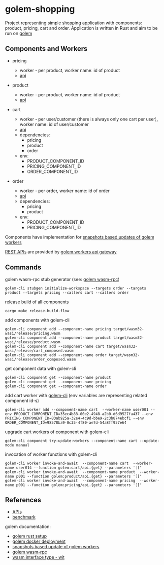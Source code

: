 # golem-shopping

Project representing simple shopping application with components: product, pricing, cart and order. 
Application is written in Rust and aim to be run on [golem](https://learn.golem.cloud/)

## Components and Workers

* pricing
  - worker - per product, worker name: id of product
  - [api](./pricing/wit/pricing.wit)
  
* product
  - worker - per product, worker name: id of product
  - [api](./product/wit/product.wit)
  
* cart 
  - worker - per user/customer (there is always only one cart per user), worker name: id of user/customer
  - [api](./cart/wit/cart.wit)
  - dependencies: 
    - pricing 
    - product 
    - order
  - env:
    - PRODUCT_COMPONENT_ID
    - PRICING_COMPONENT_ID
    - ORDER_COMPONENT_ID
* order
  - worker - per order, worker name: id of order
  - [api](./order/wit/order.wit)
  - dependencies:
      - pricing 
      - product
  - env:
      - PRODUCT_COMPONENT_ID
      - PRICING_COMPONENT_ID

Components have implementation for [snapshots based updates of golem workers](https://learn.golem.cloud/docs/rust-language-guide/updating#manual-snapshot-based-update)

[REST APIs](./api/README.md) are provided by [golem workers api gateway](https://learn.golem.cloud/docs/invoke/making-custom-apis)


## Commands

golem wasm-rpc stub generator (see: [golem wasm-rpc](https://learn.golem.cloud/docs/rust-language-guide/rpc))

```
golem-cli stubgen initialize-workspace --targets order --targets product --targets pricing --callers cart --callers order
```

release build of all components

```
cargo make release-build-flow
```

add components with golem-cli

```
golem-cli component add --component-name pricing target/wasm32-wasi/release/pricing.wasm
golem-cli component add --component-name product target/wasm32-wasi/release/product.wasm
golem-cli component add --component-name cart target/wasm32-wasi/release/cart_composed.wasm
golem-cli component add --component-name order target/wasm32-wasi/release/order_composed.wasm
```

get component data with golem-cli

```
golem-cli component get --component-name product
golem-cli component get --component-name pricing
golem-cli component get --component-name order
```

add cart worker with [golem-cli](https://learn.golem.cloud/docs/cli/workers#start-new-worker) (env variables are representing related component id-s)
```
golem-cli worker add --component-name cart  --worker-name user001 --env PRODUCT_COMPONENT_ID=35ec4b88-00e2-4948-a2b0-d6d9527fa437 --env PRICING_COMPONENT_ID=83ab925a-32e4-4c9d-bbe9-2c3b874ebcf1 --env ORDER_COMPONENT_ID=98570ba9-0c35-4f80-ae7d-54a8ff957e64
```

upgrade cart workers of component with golem-cli
```
golem-cli component try-update-workers --component-name cart --update-mode manual
```

invocation of worker functions with golem-cli
```
golem-cli worker invoke-and-await  --component-name cart  --worker-name user014 --function golem:cart/api.{get} --parameters '[]'
golem-cli worker invoke-and-await  --component-name product  --worker-name p001 --function golem:product/api.{get} --parameters '[]'
golem-cli worker invoke-and-await  --component-name pricing  --worker-name p001 --function golem:pricing/api.{get} --parameters '[]'
```

## References

* [APIs](./api/README.md)
* [benchmark](./benchmark/README.md)

golem documentation:
* [golem rust setup](https://learn.golem.cloud/docs/rust-language-guide/setup)
* [golem docker deployment](https://learn.golem.cloud/docs/deploy/docker)
* [snapshots based update of golem workers](https://learn.golem.cloud/docs/rust-language-guide/updating#manual-snapshot-based-update)
* [golem wasm-rpc](https://learn.golem.cloud/docs/rust-language-guide/rpc)
* [wasm interface type - wit](https://component-model.bytecodealliance.org/design/wit.html)